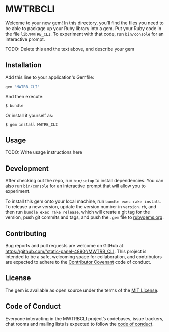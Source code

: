 # MWTRBCLI

Welcome to your new gem! In this directory, you'll find the files you need to be able to package up your Ruby library into a gem. Put your Ruby code in the file `lib/MWTRB_CLI`. To experiment with that code, run `bin/console` for an interactive prompt.

TODO: Delete this and the text above, and describe your gem

## Installation

Add this line to your application's Gemfile:

```ruby
gem 'MWTRB_CLI'
```

And then execute:

    $ bundle

Or install it yourself as:

    $ gem install MWTRB_CLI

## Usage

TODO: Write usage instructions here

## Development

After checking out the repo, run `bin/setup` to install dependencies. You can also run `bin/console` for an interactive prompt that will allow you to experiment.

To install this gem onto your local machine, run `bundle exec rake install`. To release a new version, update the version number in `version.rb`, and then run `bundle exec rake release`, which will create a git tag for the version, push git commits and tags, and push the `.gem` file to [rubygems.org](https://rubygems.org).

## Contributing

Bug reports and pull requests are welcome on GitHub at https://github.com/'static-panel-4890'/MWTRB_CLI. This project is intended to be a safe, welcoming space for collaboration, and contributors are expected to adhere to the [Contributor Covenant](http://contributor-covenant.org) code of conduct.

## License

The gem is available as open source under the terms of the [MIT License](https://opensource.org/licenses/MIT).

## Code of Conduct

Everyone interacting in the MWTRBCLI project’s codebases, issue trackers, chat rooms and mailing lists is expected to follow the [code of conduct](https://github.com/'static-panel-4890'/MWTRB_CLI/blob/master/CODE_OF_CONDUCT.md).

